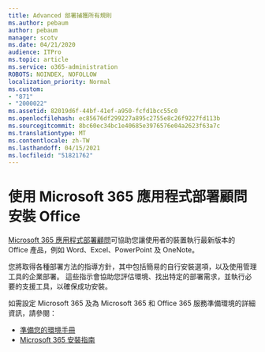 ```yaml
---
title: Advanced 部署捕獲所有規則
ms.author: pebaum
author: pebaum
manager: scotv
ms.date: 04/21/2020
audience: ITPro
ms.topic: article
ms.service: o365-administration
ROBOTS: NOINDEX, NOFOLLOW
localization_priority: Normal
ms.custom:
- "871"
- "2000022"
ms.assetid: 82019d6f-44bf-41ef-a950-fcfd1bcc55c0
ms.openlocfilehash: ec85676df299227a895c2755e8c26f9227fd113b
ms.sourcegitcommit: 8bc60ec34bc1e40685e3976576e04a2623f63a7c
ms.translationtype: MT
ms.contentlocale: zh-TW
ms.lasthandoff: 04/15/2021
ms.locfileid: "51821762"
---
```

# <a name="install-office-with-the-microsoft-365-apps-deployment-advisor"></a>使用 Microsoft 365 應用程式部署顧問安裝 Office

[Microsoft 365 應用程式部署顧問](https://go.microsoft.com/fwlink/?linkid=2145748)可協助您讓使用者的裝置執行最新版本的 Office 產品，例如 Word、Excel、PowerPoint 及 OneNote。
  
您將取得各種部署方法的指導方針，其中包括簡易的自行安裝選項，以及使用管理工具的企業部署。 這些指示會協助您評估環境、找出特定的部署需求，並執行必要的支援工具，以確保成功安裝。
  
如需設定 Microsoft 365 及為 Microsoft 365 和 Office 365 服務準備環境的詳細資訊，請參閱：

- [準備您的環境手冊](https://go.microsoft.com/fwlink/?linkid=2005213)
- [Microsoft 365 安裝指南](https://go.microsoft.com/fwlink/?linkid=2072646)
